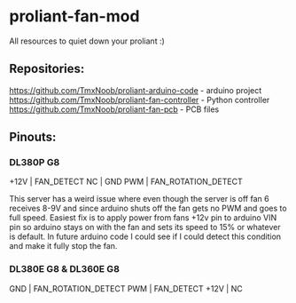 # proliant-fan-mod

All resources to quiet down your proliant :)

## Repositories:
https://github.com/TmxNoob/proliant-arduino-code - arduino project
https://github.com/TmxNoob/proliant-fan-controller - Python controller
https://github.com/TmxNoob/proliant-fan-pcb - PCB files

## Pinouts:

### DL380P G8
+12V | FAN_DETECT
NC   | GND
PWM  | FAN_ROTATION_DETECT

This server has a weird issue where even though the server is off fan 6 receives 8-9V and since arduino shuts off the fan gets no PWM and goes to full speed.
Easiest fix is to apply power from fans +12v pin to arduino VIN pin so arduino stays on with the fan and sets its speed to 15% or whatever is default. In future arduino code I could see if I could detect this condition and make it fully stop the fan.

### DL380E G8 & DL360E G8
GND  | FAN_ROTATION_DETECT
PWM  | FAN_DETECT
+12V | NC
